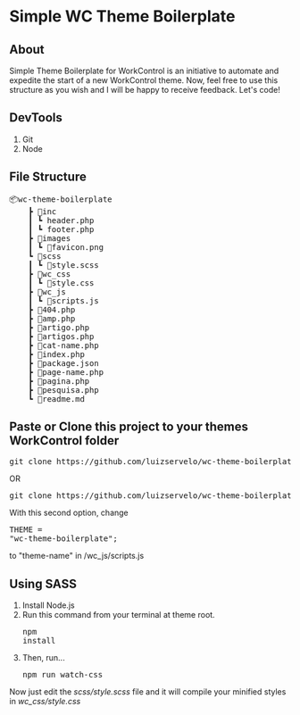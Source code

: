 # Simple WC Theme Boilerplate

## About 
Simple Theme Boilerplate for WorkControl is an initiative to automate and expedite the start of a new WorkControl theme.
Now, feel free to use this structure as you wish and I will be happy to receive feedback.
Let's code!

## DevTools
1. Git
2. Node

## File Structure
<pre>
📦wc-theme-boilerplate
    ┣ 📂inc
    ┃ ┗ header.php
    ┃ ┗ footer.php
    ┣ 📂images
    ┃ ┗ 📜favicon.png
    ┗ 📂scss
    ┃ ┗ 📜style.scss
    ┣ 📂wc_css
    ┃ ┗ 📜style.css
    ┣ 📂wc_js
    ┃ ┗ 📜scripts.js
    ┣ 📜404.php
    ┣ 📜amp.php
    ┣ 📜artigo.php
    ┣ 📜artigos.php
    ┣ 📜cat-name.php
    ┣ 📜index.php
    ┣ 📜package.json
    ┣ 📜page-name.php
    ┣ 📜pagina.php
    ┣ 📜pesquisa.php
    ┗ 📜readme.md
</pre>

## Paste or Clone this project to your themes WorkControl folder
<pre>git clone https://github.com/luizservelo/wc-theme-boilerplate</pre>
OR
<pre>git clone https://github.com/luizservelo/wc-theme-boilerplate theme-name</pre>
With this second option, change <pre>THEME = "wc-theme-boilerplate";</pre> to "theme-name" in /wc_js/scripts.js

## Using SASS
1. Install Node.js
2. Run this command from your terminal at theme root. <pre>npm install</pre>
3. Then, run... <pre>npm run watch-css</pre>

Now just edit the *scss/style.scss* file and it will compile your minified styles in *wc_css/style.css*